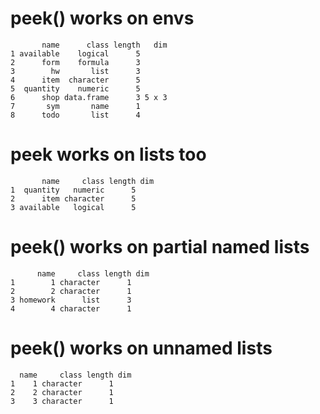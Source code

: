 # peek() works on envs

           name      class length   dim
    1 available    logical      5      
    2      form    formula      3      
    3        hw       list      3      
    4      item  character      5      
    5  quantity    numeric      5      
    6      shop data.frame      3 5 x 3
    7       sym       name      1      
    8      todo       list      4      

# peek works on lists too

           name     class length dim
    1  quantity   numeric      5    
    2      item character      5    
    3 available   logical      5    

# peek() works on partial named lists

          name     class length dim
    1        1 character      1    
    2        2 character      1    
    3 homework      list      3    
    4        4 character      1    

# peek() works on unnamed lists

      name     class length dim
    1    1 character      1    
    2    2 character      1    
    3    3 character      1    

